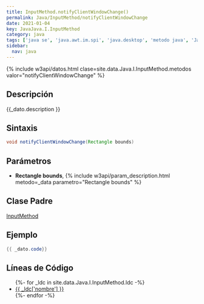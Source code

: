 ```yaml
---
title: InputMethod.notifyClientWindowChange()
permalink: Java/InputMethod/notifyClientWindowChange
date: 2021-01-04
key: JavaJava.I.InputMethod
category: java
tags: ['java se', 'java.awt.im.spi', 'java.desktop', 'metodo java', 'Java 1.3']
sidebar: 
  nav: java
---
```


{% include w3api/datos.html clase=site.data.Java.I.InputMethod.metodos valor="notifyClientWindowChange" %}

## Descripción
{{_dato.description }}

## Sintaxis
~~~java
void notifyClientWindowChange(Rectangle bounds)
~~~

## Parámetros
* **Rectangle bounds**,  {% include w3api/param_description.html metodo=_data parametro="Rectangle bounds" %}

## Clase Padre
[InputMethod](/Java/InputMethod/)

## Ejemplo
~~~java
{{ _dato.code}}
~~~

## Líneas de Código
<ul>
{%- for _ldc in site.data.Java.I.InputMethod.ldc -%}
   <li>
       <a href="{{_ldc['url'] }}">{{ _ldc['nombre'] }}</a>
   </li>
{%- endfor -%}
</ul>
